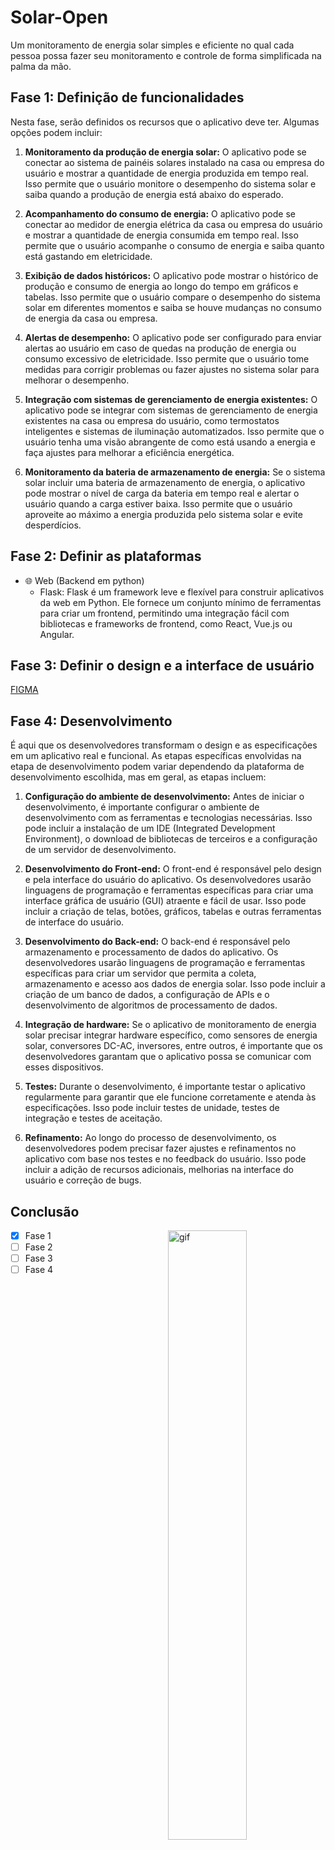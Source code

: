 # Solar-Open

Um monitoramento de energia solar simples e eficiente no qual cada pessoa possa fazer seu monitoramento e controle de forma simplificada na palma da mão.

## Fase 1: Definição de funcionalidades

Nesta fase, serão definidos os recursos que o aplicativo deve ter. Algumas opções podem incluir:

1. **Monitoramento da produção de energia solar:** O aplicativo pode se conectar ao sistema de painéis solares instalado na casa ou empresa do usuário e mostrar a quantidade de energia produzida em tempo real. Isso permite que o usuário monitore o desempenho do sistema solar e saiba quando a produção de energia está abaixo do esperado.

2. **Acompanhamento do consumo de energia:** O aplicativo pode se conectar ao medidor de energia elétrica da casa ou empresa do usuário e mostrar a quantidade de energia consumida em tempo real. Isso permite que o usuário acompanhe o consumo de energia e saiba quanto está gastando em eletricidade.

3. **Exibição de dados históricos:** O aplicativo pode mostrar o histórico de produção e consumo de energia ao longo do tempo em gráficos e tabelas. Isso permite que o usuário compare o desempenho do sistema solar em diferentes momentos e saiba se houve mudanças no consumo de energia da casa ou empresa.

4. **Alertas de desempenho:** O aplicativo pode ser configurado para enviar alertas ao usuário em caso de quedas na produção de energia ou consumo excessivo de eletricidade. Isso permite que o usuário tome medidas para corrigir problemas ou fazer ajustes no sistema solar para melhorar o desempenho.

5. **Integração com sistemas de gerenciamento de energia existentes:** O aplicativo pode se integrar com sistemas de gerenciamento de energia existentes na casa ou empresa do usuário, como termostatos inteligentes e sistemas de iluminação automatizados. Isso permite que o usuário tenha uma visão abrangente de como está usando a energia e faça ajustes para melhorar a eficiência energética.

6. **Monitoramento da bateria de armazenamento de energia:** Se o sistema solar incluir uma bateria de armazenamento de energia, o aplicativo pode mostrar o nível de carga da bateria em tempo real e alertar o usuário quando a carga estiver baixa. Isso permite que o usuário aproveite ao máximo a energia produzida pelo sistema solar e evite desperdícios.

## Fase 2: Definir as plataformas
- 🌐 Web (Backend em python)
	- Flask: Flask é um framework leve e flexível para construir aplicativos da web em Python. Ele fornece um conjunto mínimo de ferramentas para criar um frontend, permitindo uma integração fácil com bibliotecas e frameworks de frontend, como React, Vue.js ou Angular.

## Fase 3: Definir o design e a interface de usuário

[FIGMA](https://www.figma.com/file/KkfqRYg4qZbWhJrMlsQsxz/SolarOpenApp?type=design&node-id=0%3A1&t=9kGWvlB0hZiTA41J-1)

## Fase 4: Desenvolvimento

É aqui que os desenvolvedores transformam o design e as especificações em um aplicativo real e funcional. As etapas específicas envolvidas na etapa de desenvolvimento podem variar dependendo da plataforma de desenvolvimento escolhida, mas em geral, as etapas incluem:

1. **Configuração do ambiente de desenvolvimento:** Antes de iniciar o desenvolvimento, é importante configurar o ambiente de desenvolvimento com as ferramentas e tecnologias necessárias. Isso pode incluir a instalação de um IDE (Integrated Development Environment), o download de bibliotecas de terceiros e a configuração de um servidor de desenvolvimento.

2. **Desenvolvimento do Front-end:**  O front-end é responsável pelo design e pela interface do usuário do aplicativo. Os desenvolvedores usarão linguagens de programação e ferramentas específicas para criar uma interface gráfica de usuário (GUI) atraente e fácil de usar. Isso pode incluir a criação de telas, botões, gráficos, tabelas e outras ferramentas de interface do usuário.

3. **Desenvolvimento do Back-end:** O back-end é responsável pelo armazenamento e processamento de dados do aplicativo. Os desenvolvedores usarão linguagens de programação e ferramentas específicas para criar um servidor que permita a coleta, armazenamento e acesso aos dados de energia solar. Isso pode incluir a criação de um banco de dados, a configuração de APIs e o desenvolvimento de algoritmos de processamento de dados.

4. **Integração de hardware:** Se o aplicativo de monitoramento de energia solar precisar integrar hardware específico, como sensores de energia solar, conversores DC-AC, inversores, entre outros, é importante que os desenvolvedores garantam que o aplicativo possa se comunicar com esses dispositivos.

5. **Testes:** Durante o desenvolvimento, é importante testar o aplicativo regularmente para garantir que ele funcione corretamente e atenda às especificações. Isso pode incluir testes de unidade, testes de integração e testes de aceitação.

6. **Refinamento:** Ao longo do processo de desenvolvimento, os desenvolvedores podem precisar fazer ajustes e refinamentos no aplicativo com base nos testes e no feedback do usuário. Isso pode incluir a adição de recursos adicionais, melhorias na interface do usuário e correção de bugs.

## Conclusão

 <img src="https://media.giphy.com/media/2rqEdFfkMzXmo/giphy.gif" alt="gif" width="50%" align="right">

- [x] Fase 1
- [ ] Fase 2
- [ ] Fase 3
- [ ] Fase 4
